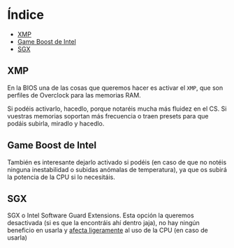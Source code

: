# Índice

- [XMP](#XMP)
- [Game Boost de Intel](#Game-Boost-de-Intel)
- [SGX](#SGX)

## XMP

En la BIOS una de las cosas que queremos hacer es activar el `XMP`, que son perfiles de Overclock para las memorias RAM.

Si podéis activarlo, hacedlo, porque notaréis mucha más fluidez en el CS. Si vuestras memorias soportan más frecuencia o traen presets para que podáis subirla, miradlo y hacedlo.

## Game Boost de Intel

También es interesante dejarlo activado si podéis (en caso de que no notéis ninguna inestabilidad o subidas anómalas de temperatura), ya que os subirá la potencia de la CPU si lo necesitáis.


## SGX

SGX o Intel Software Guard Extensions. Esta opción la queremos desactivada (si es que la encontráis ahí dentro jaja), no hay ningún beneficio en usarla y [afecta ligeramente](https://arxiv.org/abs/1902.03256) al uso de la CPU (en caso de usarla)

